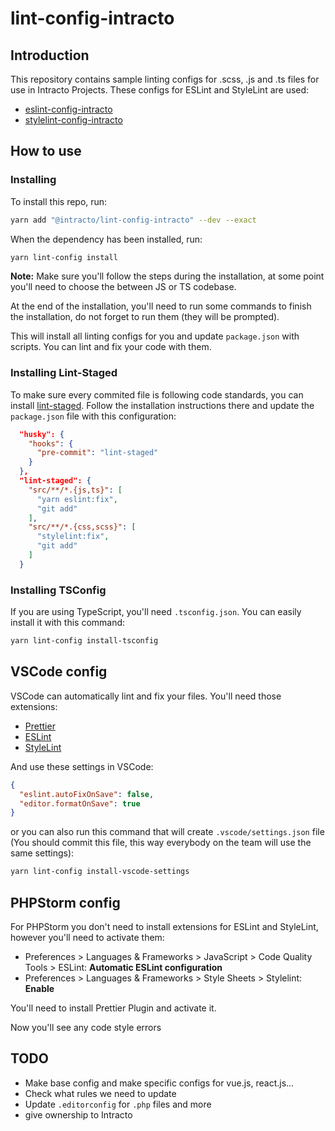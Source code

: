 # lint-config-intracto

## Introduction

This repository contains sample linting configs for .scss, .js and .ts files for use in Intracto Projects.
These configs for ESLint and StyleLint are used:

- [eslint-config-intracto](https://www.npmjs.com/package/@intracto/eslint-config-intracto)
- [stylelint-config-intracto](https://www.npmjs.com/package/@intracto/stylelint-config-intracto)

## How to use

### Installing

To install this repo, run:

```bash
yarn add "@intracto/lint-config-intracto" --dev --exact
```

When the dependency has been installed, run:

```bash
yarn lint-config install
```

**Note:** Make sure you'll follow the steps during the installation, at some point you'll need to choose the between JS or TS codebase.

At the end of the installation, you'll need to run some commands to finish the installation, do not forget to run them (they will be prompted).

This will install all linting configs for you and update `package.json` with scripts. You can lint and fix your code with them.

### Installing Lint-Staged

To make sure every commited file is following code standards, you can install [lint-staged](https://github.com/okonet/lint-staged). Follow the installation instructions there and update the `package.json` file with this configuration:

```json
  "husky": {
    "hooks": {
      "pre-commit": "lint-staged"
    }
  },
  "lint-staged": {
    "src/**/*.{js,ts}": [
      "yarn eslint:fix",
      "git add"
    ],
    "src/**/*.{css,scss}": [
      "stylelint:fix",
      "git add"
    ]
  }
```

### Installing TSConfig

If you are using TypeScript, you'll need `.tsconfig.json`. You can easily install it with this command:

```bash
yarn lint-config install-tsconfig
```

## VSCode config

VSCode can automatically lint and fix your files. You'll need those extensions:

- [Prettier](https://marketplace.visualstudio.com/items?itemName=esbenp.prettier-vscode)
- [ESLint](https://marketplace.visualstudio.com/items?itemName=dbaeumer.vscode-eslint)
- [StyleLint](https://github.com/thibaudcolas/vscode-stylelint)

And use these settings in VSCode:

```json
{
  "eslint.autoFixOnSave": false,
  "editor.formatOnSave": true
}
```

or you can also run this command that will create `.vscode/settings.json` file (You should commit this file, this way everybody on the team will use the same settings):

```bash
yarn lint-config install-vscode-settings
```

## PHPStorm config

For PHPStorm you don't need to install extensions for ESLint and StyleLint, however you'll need to activate them:

- Preferences > Languages & Frameworks > JavaScript > Code Quality Tools > ESLint: **Automatic ESLint configuration**
- Preferences > Languages & Frameworks > Style Sheets > Stylelint: **Enable**

You'll need to install Prettier Plugin and activate it.

Now you'll see any code style errors

## TODO

- Make base config and make specific configs for vue.js, react.js...
- Check what rules we need to update
- Update `.editorconfig` for `.php` files and more
- give ownership to Intracto
